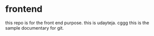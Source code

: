 # frontend
this repo is for the front end purpose.
this is udayteja.
cggg
this is the sample documentary for git.
